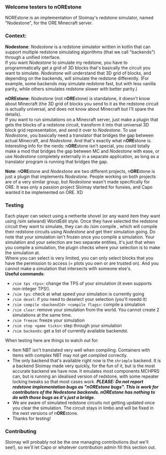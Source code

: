 ### Welcome testers to nOREstone

NOREstone is an implementation of Sloimay's redstone simulator, named "Nodestone", for the ORE Minecraft server.


### Context:

**Nodestone**: *Nodestone* is a redstone simulator written in kotlin that can support multiple redstone 
simulating algorithms (that we call "backends") through a unified interface.\
If you want *Nodestone* to simulate my redstone, you have to programmatically get a grid of 3D blocks that's basically
the circuit you want to simulate. *Nodestone* will understand that 3D grid of blocks, and depending on the backends,
will simulate the redstone differently. (For example, some backends may simulate redstone fast, but with less vanilla
parity, while others simulates redstone slower with better parity.)

**nOREstone**: *Nodestone* (not n**ORE**stone) is standalone, it doesn't know about Minecraft (the 3D grid of blocks you 
send to it as the redstone circuit is actually universal, and does not know about Minecraft but I'll spare the details).\
If you want to run simulations on a Minecraft server, just make a plugin that gets the blocks of a redstone circuit, transform it 
into that universal 3D block grid representation, and send it over to *Nodestone*. To use *Nodestone*, you basically need a
translator that bridges the gap between actual Minecraft, and *Nodestone*. And that's exactly what
n**ORE**stone is.\
Interesting info for the nerds: n**ORE**stone isn't special, you could totally make a mod that bridges the gap between MC and *Nodestone*
with ease, or use *Nodestone* completely externally in a separate application, as long as a translator program is running that
bridges the gap.
 
**Note**: n**ORE**stone and *Nodestone* are two different projects, n**ORE**stone is just a plugin that
implements *Nodestone*. People working on both projects are of a very similar group, but *Nodestone* wasn't made specifically for ORE. It
was only a passion project Sloimay started for funsies, and Capo wanted it be implemented on ORE. XD

### Testing
Each player can select using a netherite shovel (or any wand item they want using /sim selwand) WorldEdit style.
Once they have selected the redstone circuit they want to simulate, they can do /sim compile <backend>, which will compile
their redstone circuits using *Nodestone* and get their simulation going. Do note that your simulation isn't frozen once you
compile a simulation. Your simulation and your selection are two separate entities, it's just that when you compile a simulation,
the plugin checks where your selection is to make the simulation at.\
Where you can select is very limited, you can only select blocks that you have the permission to access (= plots you own
or are trusted on). And you cannot make a simulation that intersects with someone else's.\
**Useful commands**: 
- `/sim tps <tps>`: change the TPS of your simulation (it even supports non-integer TPS!).
- `/sim tps`: check at what speed your simulation is currently going
- `/sim desel`: if you need to deselect your selection (you'll needd it)
- `/sim compile <backendId> <compile flags>`: compile a simulation
- `/sim clear`: remove your simulation from the world. You cannot create 2 simulations at the same time.
- `/sim freeze`: freeze your simulation
- `/sim step <game ticks>`: step through your simulation
- `/sim backends`: get a list of currently available backends\

When testing here are things to watch out for:
- Item NBT isn't translated very well when compiling. Containers with items with complex NBT may not get compiled correctly.
- The only backend that's available right now is the `shrimple` backend. It is a backend Sloimay made very quickly, for the fun
of it, but is the most accurate backend we have now. It emulates most components MCHPRS can, but is running an idealised version
of redstone, with some repeater locking tweaks so that most cases work. ***PLEASE: Do not report redstone implementation bugs
as "nOREstone bugs". This is work for contributors of the Nodestone backends. nOREstone has nothing to do with those bugs as it's just a bridge.*** 
- We are aware of simulated redstone circuits not getting updated once you clear the simulation. The circuit stays in limbo and will
be fixed in the next versions of n**ORE**stone.
- Thanks for testing!

### Contributing
Sloimay will probably not be the one managing contributions (but we'll see!), so we'll let Capo or whatever contribution admin fill this section out.